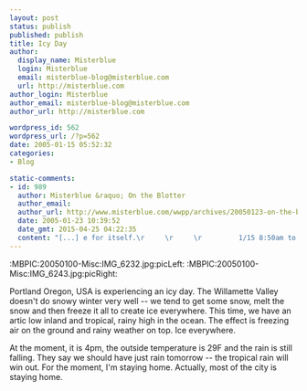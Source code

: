 ```yaml
---
layout: post
status: publish
published: publish
title: Icy Day
author:
  display_name: Misterblue
  login: Misterblue
  email: misterblue-blog@misterblue.com
  url: http://misterblue.com
author_login: Misterblue
author_email: misterblue-blog@misterblue.com
author_url: http://misterblue.com

wordpress_id: 562
wordpress_url: /?p=562
date: 2005-01-15 05:52:32
categories:
- Blog

static-comments:
- id: 989
  author: Misterblue &raquo; On the Blotter
  author_email: 
  author_url: http://www.misterblue.com/wwpp/archives/20050123-on-the-blotter
  date: 2005-01-23 10:39:52
  date_gmt: 2015-04-25 04:22:35
  content: "[...] e for itself.\r     \r     \r         1/15 8:50am to 1/16 2:01am\r         Exactly 40\r         <a href=\"http://www.misterblue.com/wwpp/archives/20050115-icy-day\">weather-related</a>\r         mishaps\r         were reported during this period.\r         Six [...]"
---
```

:MBPIC:20050100-Misc:IMG_6232.jpg:picLeft:
:MBPIC:20050100-Misc:IMG_6243.jpg:picRight:
<p>
Portland Oregon, USA is experiencing an icy day.
The Willamette Valley doesn't do snowy winter very well -- we tend to get some snow, melt the snow and then freeze it all to create ice everywhere.
This time, we have an artic low inland and tropical, rainy high in the ocean.
The effect is freezing air on the ground and rainy weather on top.
Ice everywhere.
</p>
<p>
At the moment, it is 4pm, the outside temperature is 29F and the rain is still falling.
They say we should have just rain tomorrow -- the tropical rain will win out.
For the moment, I'm staying home.
Actually, most of the city is staying home.
</p>
